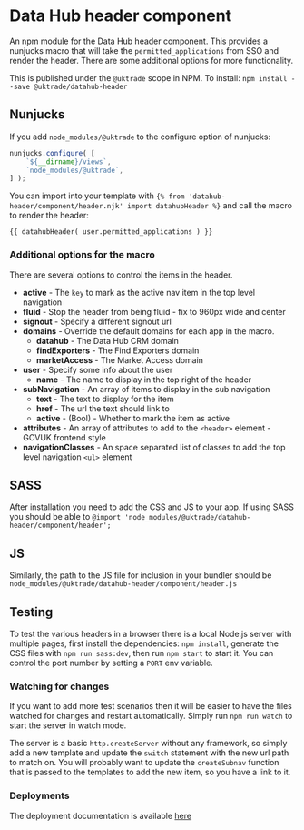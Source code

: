 # Data Hub header component
An npm module for the Data Hub header component. This provides a nunjucks macro that will take the `permitted_applications` from SSO and render the header. There are some additional options for more functionality.

This is published under the `@uktrade` scope in NPM. To install: ```npm install --save @uktrade/datahub-header```

## Nunjucks
If you add `node_modules/@uktrade` to the configure option of nunjucks:
```js
nunjucks.configure( [
	`${__dirname}/views`,
	`node_modules/@uktrade`,
] );
```

You can import into your template with `{% from 'datahub-header/component/header.njk' import datahubHeader %}` and call the macro to render the header:
```
{{ datahubHeader( user.permitted_applications ) }}
```

### Additional options for the macro
There are several options to control the items in the header.

- __active__ - The `key` to mark as the active nav item in the top level navigation
- __fluid__ - Stop the header from being fluid - fix to 960px wide and center
- __signout__ - Specify a different signout url
- __domains__ - Override the default domains for each app in the macro.
	- __datahub__ - The Data Hub CRM domain
	- __findExporters__ - The Find Exporters domain
	- __marketAccess__ - The Market Access domain
- __user__ - Specify some info about the user
	- __name__ - The name to display in the top right of the header
- __subNavigation__ - An array of items to display in the sub navigation
	- __text__ - The text to display for the item
	- __href__ - The url the text should link to
	- __active__ - (Bool) - Whether to mark the item as active
- __attributes__ - An array of attributes to add to the `<header>` element - GOVUK frontend style
- __navigationClasses__ - An space separated list of classes to add the top level navigation `<ul>` element


## SASS
After installation you need to add the CSS and JS to your app. If using SASS you should be able to `@import 'node_modules/@uktrade/datahub-header/component/header';`

## JS
Similarly, the path to the JS file for inclusion in your bundler should be `node_modules/@uktrade/datahub-header/component/header.js`


## Testing

To test the various headers in a browser there is a local Node.js server with multiple pages, first install the dependencies: ```npm install```, generate the CSS files with ```npm run sass:dev```, then run `npm start` to start it. You can control the port number by setting a `PORT` env variable.

### Watching for changes

If you want to add more test scenarios then it will be easier to have the files watched for changes and restart automatically. Simply run `npm run watch` to start the server in watch mode.

The server is a basic `http.createServer` without any framework, so simply add a new template and update the `switch` statement with the new url path to match on. You will probably want to update the `createSubnav` function that is passed to the templates to add the new item, so you have a link to it.

### Deployments

The deployment documentation is available [here](./docs/Deployments.md)